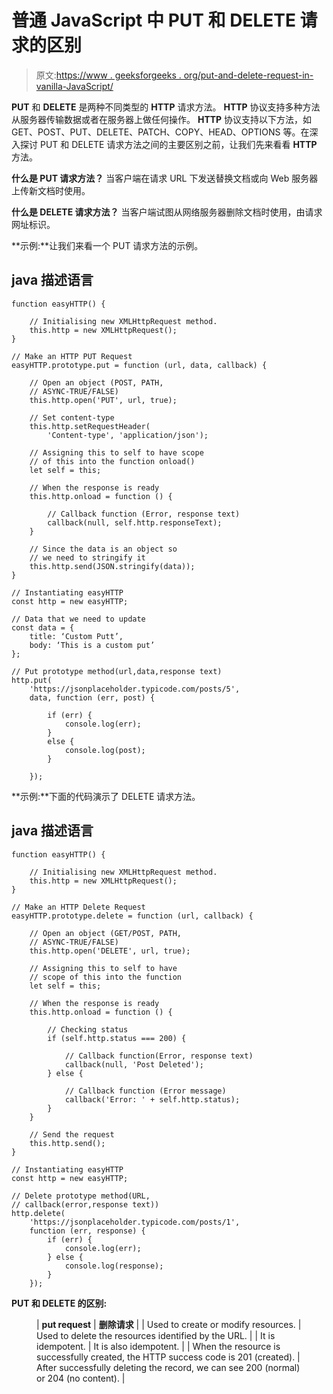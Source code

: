 # 普通 JavaScript 中 PUT 和 DELETE 请求的区别

> 原文:[https://www . geeksforgeeks . org/put-and-delete-request-in-vanilla-JavaScript/](https://www.geeksforgeeks.org/difference-between-put-and-delete-request-in-vanilla-javascript/)

**PUT** 和 **DELETE** 是两种不同类型的 **HTTP** 请求方法。 **HTTP** 协议支持多种方法从服务器传输数据或者在服务器上做任何操作。 **HTTP** 协议支持以下方法，如 GET、POST、PUT、DELETE、PATCH、COPY、HEAD、OPTIONS 等。在深入探讨 PUT 和 DELETE 请求方法之间的主要区别之前，让我们先来看看 **HTTP** 方法。

**什么是 PUT 请求方法？**
当客户端在请求 URL 下发送替换文档或向 Web 服务器上传新文档时使用。

**什么是 DELETE 请求方法？**
当客户端试图从网络服务器删除文档时使用，由请求网址标识。

**示例:**让我们来看一个 PUT 请求方法的示例。

## java 描述语言

```
function easyHTTP() {

    // Initialising new XMLHttpRequest method.
    this.http = new XMLHttpRequest();
}

// Make an HTTP PUT Request
easyHTTP.prototype.put = function (url, data, callback) {

    // Open an object (POST, PATH,
    // ASYNC-TRUE/FALSE)
    this.http.open('PUT', url, true);

    // Set content-type
    this.http.setRequestHeader(
        'Content-type', 'application/json');

    // Assigning this to self to have scope
    // of this into the function onload()
    let self = this;

    // When the response is ready
    this.http.onload = function () {

        // Callback function (Error, response text)
        callback(null, self.http.responseText);
    }

    // Since the data is an object so
    // we need to stringify it
    this.http.send(JSON.stringify(data));
}

// Instantiating easyHTTP
const http = new easyHTTP;

// Data that we need to update
const data = {
    title: ‘Custom Putt’,
    body: ‘This is a custom put’
};

// Put prototype method(url,data,response text)
http.put(
    'https://jsonplaceholder.typicode.com/posts/5',
    data, function (err, post) {

        if (err) {
            console.log(err);
        }
        else {
            console.log(post);
        }

    });
```

**示例:**下面的代码演示了 DELETE 请求方法。

## java 描述语言

```
function easyHTTP() {

    // Initialising new XMLHttpRequest method.
    this.http = new XMLHttpRequest();
}

// Make an HTTP Delete Request
easyHTTP.prototype.delete = function (url, callback) {

    // Open an object (GET/POST, PATH,
    // ASYNC-TRUE/FALSE)
    this.http.open('DELETE', url, true);

    // Assigning this to self to have 
    // scope of this into the function
    let self = this;

    // When the response is ready
    this.http.onload = function () {

        // Checking status
        if (self.http.status === 200) {

            // Callback function(Error, response text)
            callback(null, 'Post Deleted');
        } else {

            // Callback function (Error message)
            callback('Error: ' + self.http.status);
        }
    }

    // Send the request
    this.http.send();
}

// Instantiating easyHTTP
const http = new easyHTTP;

// Delete prototype method(URL,
// callback(error,response text))
http.delete(
    'https://jsonplaceholder.typicode.com/posts/1',
    function (err, response) {
        if (err) {
            console.log(err);
        } else {
            console.log(response);
        }
    });
```

**PUT 和 DELETE 的区别:**

<figure class="table">

| **put request** | **删除请求** |
| Used to create or modify resources. | Used to delete the resources identified by the URL. |
| It is idempotent. | It is also idempotent. |
| When the resource is successfully created, the HTTP success code is 201 (created). | After successfully deleting the record, we can see 200 (normal) or 204 (no content). |

</figure>